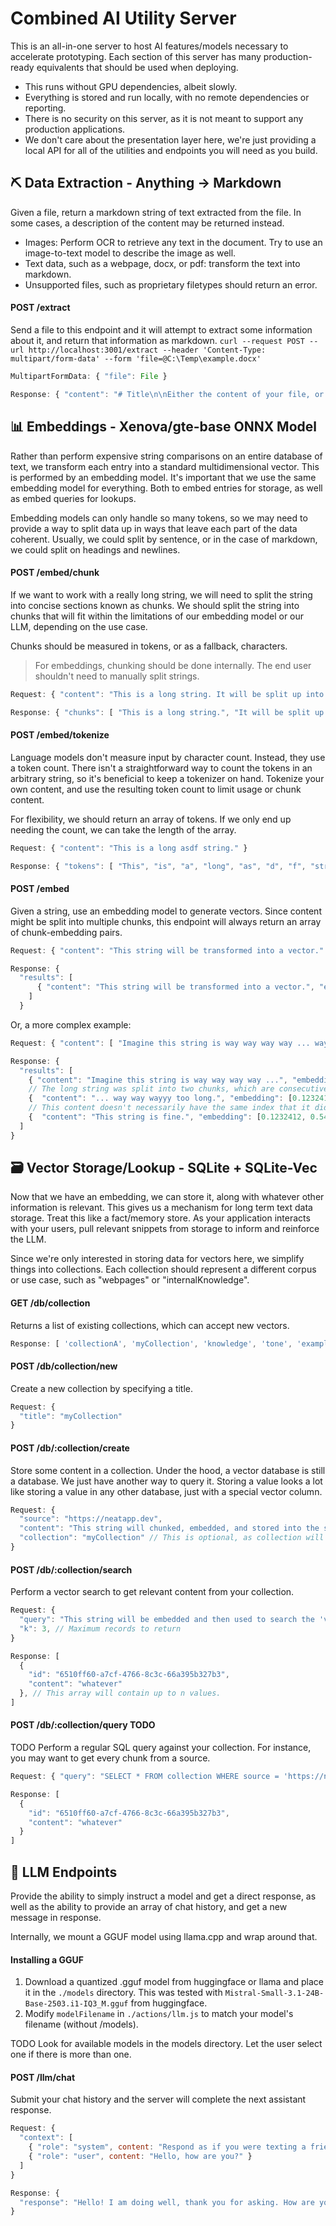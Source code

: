 # Combined AI Utility Server
This is an all-in-one server to host AI features/models necessary to accelerate prototyping. Each section of this server has many production-ready equivalents that should be used when deploying.

- This runs without GPU dependencies, albeit slowly. 
- Everything is stored and run locally, with no remote dependencies or reporting. 
- There is no security on this server, as it is not meant to support any production applications.
- We don't care about the presentation layer here, we're just providing a local API for all of the utilities and endpoints you will need as you build.

## ⛏️ Data Extraction - Anything -> Markdown

Given a file, return a markdown string of text extracted from the file. In some cases, a description of the content may be returned instead.
- Images: Perform OCR to retrieve any text in the document. Try to use an image-to-text model to describe the image as well.
- Text data, such as a webpage, docx, or pdf:  transform the text into markdown.
- Unsupported files, such as proprietary filetypes should return an error.

#### POST /extract
Send a file to this endpoint and it will attempt to extract some information about it, and return that information as markdown.
`curl --request POST --url http://localhost:3001/extract --header 'Content-Type: multipart/form-data' --form 'file=@C:\Temp\example.docx'`
```js
MultipartFormData: { "file": File }
```
```js
Response: { "content": "# Title\n\nEither the content of your file, or a description of it." }
```

## 📊 Embeddings - Xenova/gte-base ONNX Model

Rather than perform expensive string comparisons on an entire database of text, we transform each entry into a standard multidimensional vector. This is performed by an embedding model. It's important that we use the same embedding model for everything. Both to embed entries for storage, as well as embed queries for lookups.

Embedding models can only handle so many tokens, so we may need to provide a way to split data up in ways that leave each part of the data coherent. Usually, we could split by sentence, or in the case of markdown, we could split on headings and newlines.

#### POST /embed/chunk
If we want to work with a really long string, we will need to split the string into concise sections known as chunks. We should split the string into chunks that will fit within the limitations of our embedding model or our LLM, depending on the use case.

Chunks should be measured in tokens, or as a fallback, characters.

> For embeddings, chunking should be done internally. The end user shouldn't need to manually split strings.

```js
Request: { "content": "This is a long string. It will be split up into chunks based on sentence structure.", "chunkSize": 60 }
```
```js
Response: { "chunks": [ "This is a long string.", "It will be split up into chunks based on sentence structure." ] }
```

#### POST /embed/tokenize
Language models don't measure input by character count. Instead, they use a token count. There isn't a straightforward way to count the tokens in an arbitrary string, so it's beneficial to keep a tokenizer on hand. Tokenize your own content, and use the resulting token count to limit usage or chunk content.

For flexibility, we should return an array of tokens. If we only end up needing the count, we can take the length of the array.
```js
Request: { "content": "This is a long asdf string." }
```
```js
Response: { "tokens": [ "This", "is", "a", "long", "as", "d", "f", "str", "ing", "." ] }
```



#### POST /embed
Given a string, use an embedding model to generate vectors. Since content might be split into multiple chunks, this endpoint will always return an array of chunk-embedding pairs.
```js
Request: { "content": "This string will be transformed into a vector." }
```
```js
Response: { 
  "results": [
      { "content": "This string will be transformed into a vector.", "embedding": [0.1232412, 0.5432342, 0.234523452, ... ] }
    ] 
  }
```
Or, a more complex example:
```js
Request: { "content": [ "Imagine this string is way way way way ... way way wayyy too long.", "This string is fine." ] }
```
```js
Response: { 
  "results": [ 
    { "content": "Imagine this string is way way way way ...", "embedding": [0.1232412, 0.5432342, 0.234523452, ... ] }, 
    // The long string was split into two chunks, which are consecutive in the results.
    {  "content": "... way way wayyy too long.", "embedding": [0.1232412, 0.5432342, 0.234523452, ... ] }, 
    // This content doesn't necessarily have the same index that it did in the request!
    {  "content": "This string is fine.", "embedding": [0.1232412, 0.5432342, 0.234523452, ... ] } 
  ] 
}
```

## 🗃️ Vector Storage/Lookup - SQLite + SQLite-Vec
Now that we have an embedding, we can store it, along with whatever other information is relevant. This gives us a mechanism for long term text data storage. Treat this like a fact/memory store. As your application interacts with your users, pull relevant snippets from storage to inform and reinforce the LLM.

Since we're only interested in storing data for vectors here, we simplify things into collections. Each collection should represent a different corpus or use case, such as "webpages" or "internalKnowledge".

#### GET /db/collection
Returns a list of existing collections, which can accept new vectors.

```js
Response: [ 'collectionA', 'myCollection', 'knowledge', 'tone', 'examples', 'javascript' ]
```

#### POST /db/collection/new
Create a new collection by specifying a title.

```js
Request: {
  "title": "myCollection"
}
```

#### POST /db/:collection/create
Store some content in a collection. Under the hood, a vector database is still a database. We just have another way to query it. Storing a value looks a lot like storing a value in any other database, just with a special vector column.
```js
Request: { 
  "source": "https://neatapp.dev",
  "content": "This string will chunked, embedded, and stored into the specified collection in multiple entries.",
  "collection": "myCollection" // This is optional, as collection will also be specified in the path.
}
```
#### POST /db/:collection/search
Perform a vector search to get relevant content from your collection.
```js
Request: { 
  "query": "This string will be embedded and then used to search the 'vector' column.", 
  "k": 3, // Maximum records to return
}
```
```js
Response: [ 
  { 
    "id": "6510ff60-a7cf-4766-8c3c-66a395b327b3", 
    "content": "whatever"
  }, // This array will contain up to n values.
]
```
#### POST /db/:collection/query TODO
TODO Perform a regular SQL query against your collection. For instance, you may want to get every chunk from a source.
```js
Request: { "query": "SELECT * FROM collection WHERE source = 'https://neatapp.dev' SORT BY chunkIndex ASC;" }
```
```js
Response: [ 
  { 
    "id": "6510ff60-a7cf-4766-8c3c-66a395b327b3", 
    "content": "whatever"
  }
]
```
## 💬 LLM Endpoints
Provide the ability to simply instruct a model and get a direct response, as well as the ability to provide an array of chat history, and get a new message in response.

Internally, we mount a GGUF model using llama.cpp and wrap around that.
#### Installing a GGUF
1. Download a quantized .gguf model from huggingface or llama and place it in the `./models` directory. This was tested with `Mistral-Small-3.1-24B-Base-2503.i1-IQ3_M.gguf` from huggingface.
1. Modify `modelFilename` in `./actions/llm.js` to match your model's filename (without /models).

TODO Look for available models in the models directory. Let the user select one if there is more than one.

#### POST /llm/chat

Submit your chat history and the server will complete the next assistant response.

```js
Request: {
  "context": [
    { "role": "system", content: "Respond as if you were texting a friend" },
    { "role": "user", content: "Hello, how are you?" }
  ]
}
```
```js
Response: {
  "response": "Hello! I am doing well, thank you for asking. How are you?"
}
```